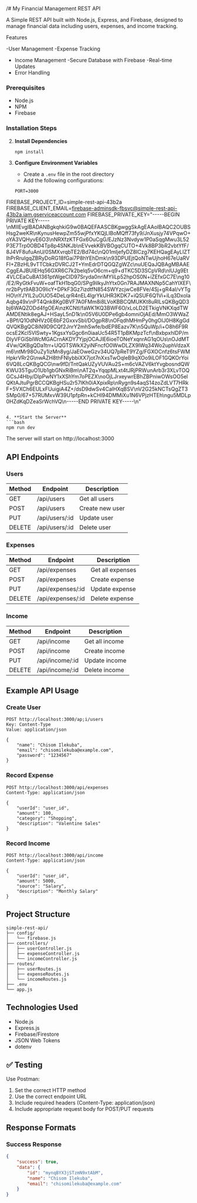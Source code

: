 /# My Financial Management REST API

A Simple REST API built with Node.js, Express, and Firebase, designed to manage financial data including users, expenses, and income tracking.

 Features

-User Management
-Expense Tracking
- Income Management
-Secure Database with Firebase
-Real-time Updates
- Error Handling



### Prerequisites
- Node.js
- NPM
- Firebase 

### Installation Steps


2. **Install Dependencies**
   ```bash
   npm install
   ```

3. **Configure Environment Variables**
   - Create a `.env` file in the root directory
   - Add the following configurations:
   ```env
   PORT=3000
FIREBASE_PROJECT_ID=simple-rest-api-43b2a
FIREBASE_CLIENT_EMAIL=firebase-adminsdk-fbsvc@simple-rest-api-43b2a.iam.gserviceaccount.com
FIREBASE_PRIVATE_KEY="-----BEGIN PRIVATE KEY-----\nMIIEvgIBADANBgkqhkiG9w0BAQEFAASCBKgwggSkAgEAAoIBAQC2OUBSHsg2weKR\nKynusHewpZm55wjPfxYKQjLIBoMQff73fy9/JnXusjy74VPqwO+oYA3VQHyvE6O3\nNRXfzKTFGx6OuCgG/EJzNz3Nvdyw1P0aSqgMwu3L52P3E7Trp0OBD4Tp8p4SNKJb\nEVvekKBVBOgqCUTO+4Vk8BP3bR2vbtYfF/8J4VF8ufuAnU/0SMXvrqbTE2/Bd74c\nQ01mIjefyDZ8ICzg7KEHQagEAyLIZTIhPrRruIgqZBRyDoRG18fGai7P8hYEhDmk\n93DPUEjtQoNTwUjhoH67eUaRVFI+ZBzHL9vTTCbkzDVRCJ2T+YmEdrDTQGQZgWZc\nuUEQaJQBAgMBAAECggEAJBUIEHq56GXR6C7k2belq5vO6cm+q9+dTKC5D3SCpVRd\nlUJg9Et4VLCEaCuBA1361ptWgeCID97Sryda0nriMYliLp52hpOS0N+iZEfxGC7E\ng10/E2/RyGtkFvuW+oafTkH1bqG0/SPg9ilkyJhYtx0Gn7RAJMAXNNp5CahYlXEF\nr2bPyt9AB3O9IicY+DPkF3Gz7izdtfN854SWYzcjwCe8FVe/4Sj+gR4aI/vYTgHO\nYJYIL2uOUO54DeLqrR4nEL4lgrYkUHR3KDK7+iQSUF6Q1Vi+iLq3DxolaAqbg49x\nPT4Qnk8Kg0BVF7A0FMm8i8LVoKBBCQMUKKt8uRILsQKBgQD3bj6WAQZODd4fgOEA\nzKCNtl/faWK1KQ3BWF6O/xLoLD2ETkigVNKXqdTWAMDENtik8egAJ+HSayL5nD1k\n05V6U0DPe6gb4omniOjAEd/MmO3WWaZ+BPf/Q1OdNHVz0E6bF2GxxvSbI/DOgpR8\nOFqdhMHmPy0hgOIJ0H8KgGdQVQKBgQC8iN9D9CQf2JnrY2mhSwfe/bdEP8Eazv7K\n5QuWp/i+O8h6F9RocsE2Kcl5VlSwty+1KgsxYsGgc6n0iaaUc54R5T1pBKMpzTcf\nBxbpxhlDP/mDIyVFGiSbIWcMGACrnAKDY7YjpjOCAJlE6ioeTONeYxqnrAG1qOUs\nOJdMT4Vw/QKBgQDa1trr+UQGTSWkX2yiNFncfO0WwDLZX9IWq34Wo2uphVdzaXm6\ntMr98OuZy1izMn8yg/JaEOweGzv34UQ7pReT9YZg/FGXOCnfz6tsFWMHpkrVRr2G\nwAZH8thFNlybbiXX7jot7nXxsTwOqleB9qXOo9iLOF1GQKOrYoi6VQ8LcQKBgQCG\nw9fD/TntQakUZyVUVAu2S+m6cVAZV6ktYvgbosndQWKWU35TguO1Ub1gbGNxRiBm\nAT2q+YqqpMLxt4tJRjPRWunArb3r3XLvTOQGCsJ4Hby/DlpPwNY1xXShYm7oPEZX\noOjLJrxeywrEBhZBPniwOWsOO5elQKtAJtuPgrBCCQKBgHSu2r57IKh0iAXpixRp\nRygn9s4aqS14zoZdLVT7HRkF+5VXCh6EULxFUuigiA4Z+/dsD9dwSv4CalHXqBSV\nV2G25kNCTsQgZT3SMp0/67+57RUMxvW39U1pfpRn+kCHl94DMMiXu1N6VPjzHTEh\ngu5MDLp0HZdKqDZeaSrWchVQ\n-----END PRIVATE KEY-----\n"
   ```

4. **Start the Server**
   ```bash
   npm run dev
   ```
   The server will start on http://localhost:3000

## API Endpoints

### Users
| Method | Endpoint | Description |
|--------|----------|-------------|
| GET    | /api/users | Get all users |
| POST   | /api/users | Create new user |
| PUT    | /api/users/:id | Update user |
| DELETE | /api/users/:id | Delete user |

### Expenses
| Method | Endpoint | Description |
|--------|----------|-------------|
| GET    | /api/expenses | Get all expenses |
| POST   | /api/expenses | Create expense |
| PUT    | /api/expenses/:id | Update expense |
| DELETE | /api/expenses/:id | Delete expense |

### Income
| Method | Endpoint | Description |
|--------|----------|-------------|
| GET    | /api/income | Get all income |
| POST   | /api/income | Create income |
| PUT    | /api/income/:id | Update income |
| DELETE | /api/income/:id | Delete income |

## Example API Usage

### Create User
```http
POST http://localhost:3000/ap;i/users
Key: Content-Type
Value: application/json

{
    "name": "Chisom Ilekuba",
    "email": "chisomilekuba@example.com",
    "password": "1234567"
}
```

### Record Expense
```http
POST http://localhost:3000/api/expenses
Content-Type: application/json

{
    "userId": "user_id",
    "amount": 100,
    "category": "Shopping",
    "description": "Valentine Sales"
}
```

### Record Income
```http
POST http://localhost:3000/api/income
Content-Type: application/json

{
    "userId": "user_id",
    "amount": 5000,
    "source": "Salary",
    "description": "Monthly Salary"
}
```

## Project Structure
```
simple-rest-api/
├── config/
│   └── firebase.js
├── controllers/
│   ├── userController.js
│   ├── expenseController.js
│   └── incomeController.js
├── routes/
│   ├── userRoutes.js
│   ├── expenseRoutes.js
│   └── incomeRoutes.js
├── .env
└── app.js
```

## Technologies Used
- Node.js
- Express.js
- Firebase/Firestore
- JSON Web Tokens
- dotenv

## ✅ Testing
Use Postman:
1. Set the correct HTTP method
2. Use the correct endpoint URL
3. Include required headers (Content-Type: application/json)
4. Include appropriate request body for POST/PUT requests

## Response Formats

### Success Response
```json
{
    "success": true,
    "data": {
        "id": "mynqBYX3jSTzmN9xtAbM",
        "name": "Chisom Ilekuba",
        "email": "chisomilekuba@example.com"
    }
}
```

